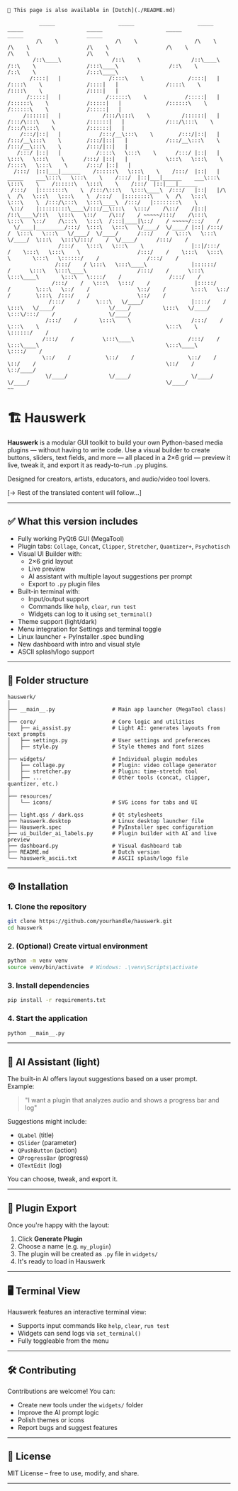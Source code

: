 ```
📙 This page is also available in [Dutch](./README.md)

          _____                    _____                    _____                    _____                    _____                    _____                    _____                    _____          
         /\    \                  /\    \                  /\    \                  /\    \                  /\    \                  /\    \                  /\    \                  /\    \         
        /::\____\                /::\    \                /::\____\                /::\    \                /:::\____\                /::\    \                /::\    \                /:::\____\        
       /::::|   |               /::::\    \              /::::|   |               /::::\    \              /::::|   |               /::::\    \              /::::\    \              /::::|   |        
      /:::::|   |              /::::::\    \            /:::::|   |              /::::::\    \            /:::::|   |              /::::::\    \            /::::::\    \            /:::::|   |        
     /::::::|   |             /:::/\:::\    \          /::::::|   |             /:::/\:::\    \          /::::::|   |             /:::/\:::\    \          /:::/\:::\    \          /::::::|   |        
    /:::/|::|   |            /:::/__\:::\    \        /:::/|::|   |            /:::/__\:::\    \        /:::/|::|   |            /:::/__\:::\    \        /:::/__\:::\    \        /:::/|::|   |        
   /:::/ |::|   |           /::::\   \:::\    \      /:::/ |::|   |            \:::\   \:::\    \      /:::/ |::|   |            \:::\   \:::\    \      /::::\   \:::\    \      /:::/ |::|   |        
  /:::/  |::|___|______    /::::::\   \:::\    \    /:::/  |::|   | _____    ___\:::\   \:::\    \    /:::/  |::|___|______    ___\:::\   \:::\    \    /::::::\   \:::\    \    /:::/  |::|___|______  
 /:::/   |::::::::\    \  /:::/\:::\   \:::\____\  /:::/   |::|   |/\    \  /\   \:::\   \:::\    \  /:::/   |::::::::\    \  /\   \:::\   \:::\    \  /:::/\:::\   \:::\____\  /:::/   |::::::::\    \ 
 \::/    |:::::::::\____\/:::/__\:::\   \:::/    /\::/    /|::|  /::\____\/::\   \:::\   \::/    /\::/    / ~~~~~/:::/    /\:::\   \:::\   \::/    /\:::\   \:::\  /:::|____|\::/    / ~~~~~/:::/    /
  \/____|_________/:::/  \:::\   \:::\   \/____/  \/____/ |::| /:::/    /  \:::\   \:::\   \/____/  \/____/      /:::/    /  \:::\   \:::\   \/____/  \:::\   \:::\/:::/    /  \/____/      /:::/    / 
                /:::/    \:::\   \:::\    \               |::|/:::/    /    \:::\   \:::\    \                  /:::/    /    \:::\   \:::\    \       \:::\   \::::::/    /               /:::/    /  
               /:::/    / \:::\   \:::\____\              |::::::/    /      \:::\   \:::\____\                /:::/    /      \:::\   \:::\____\       \:::\   \::::/    /               /:::/    /   
              /:::/    /   \:::\   \:::/    /              |:::::/    /        \:::\   \::/    /               \::/    /        \:::\   \::/    /        \:::\  /:::/    /               \::/    /    
             /:::/    /     \:::\   \/____/               |::::/    /          \:::\   \/____/                 \/____/          \:::\   \/____/          \:::\/:::/    /                 \/____/     
            /:::/    /       \:::\    \                   /:::/    /            \:::\    \                                        \:::\    \               \::::::/    /                             
           /:::/    /         \:::\____\                 /:::/    /              \:::\____\                                        \:::\____\               \::::/    /                              
           \::/    /           \::/    /                 \::/    /                \::/    /                                         \::/    /                \::/____/                               
            \/____/             \/____/                   \/____/                  \/____/                                           \/____/                  ~~                                      
```

# 🏗️ Hauswerk

**Hauswerk** is a modular GUI toolkit to build your own Python-based media plugins — without having to write code. Use a visual builder to create buttons, sliders, text fields, and more — all placed in a 2×6 grid — preview it live, tweak it, and export it as ready-to-run `.py` plugins.

Designed for creators, artists, educators, and audio/video tool lovers.

[→ Rest of the translated content will follow...]

---

## ✅ What this version includes

- Fully working PyQt6 GUI (MegaTool)
- Plugin tabs: `Collage`, `Concat`, `Clipper`, `Stretcher`, `Quantizer+`, `Psychotisch`
- Visual UI Builder with:
  - 2×6 grid layout
  - Live preview
  - AI assistant with multiple layout suggestions per prompt
  - Export to `.py` plugin files
- Built-in terminal with:
  - Input/output support
  - Commands like `help`, `clear`, `run test`
  - Widgets can log to it using `set_terminal()`
- Theme support (light/dark)
- Menu integration for Settings and terminal toggle
- Linux launcher + PyInstaller .spec bundling
- New dashboard with intro and visual style
- ASCII splash/logo support

---

## 📂 Folder structure

```plaintext
hauswerk/
│
├── __main__.py                  # Main app launcher (MegaTool class)
│
├── core/                        # Core logic and utilities
│   ├── ai_assist.py             # Light AI: generates layouts from text prompts
│   ├── settings.py              # User settings and preferences
│   ├── style.py                 # Style themes and font sizes
│
├── widgets/                     # Individual plugin modules
│   ├── collage.py               # Plugin: video collage generator
│   ├── stretcher.py             # Plugin: time-stretch tool
│   ├── ...                      # Other tools (concat, clipper, quantizer, etc.)
│
├── resources/
│   └── icons/                   # SVG icons for tabs and UI
│
├── light.qss / dark.qss         # Qt stylesheets
├── hauswerk.desktop             # Linux desktop launcher file
├── Hauswerk.spec                # PyInstaller spec configuration
├── ui_builder_ai_labels.py      # Plugin builder with AI and live preview
├── dashboard.py                 # Visual dashboard tab
├── README.md                    # Dutch version
└── hauswerk_ascii.txt           # ASCII splash/logo file
```

---

## ⚙️ Installation

### 1. Clone the repository
```bash
git clone https://github.com/yourhandle/hauswerk.git
cd hauswerk
```

### 2. (Optional) Create virtual environment
```bash
python -m venv venv
source venv/bin/activate  # Windows: .\venv\Scripts\activate
```

### 3. Install dependencies
```bash
pip install -r requirements.txt
```

### 4. Start the application
```bash
python __main__.py
```

---

## 🤖 AI Assistant (light)

The built-in AI offers layout suggestions based on a user prompt.  
Example:

> "I want a plugin that analyzes audio and shows a progress bar and log"

Suggestions might include:
- `QLabel` (title)
- `QSlider` (parameter)
- `QPushButton` (action)
- `QProgressBar` (progress)
- `QTextEdit` (log)

You can choose, tweak, and export it.

---

## 🔁 Plugin Export

Once you're happy with the layout:

1. Click **Generate Plugin**
2. Choose a name (e.g. `my_plugin`)
3. The plugin will be created as `.py` file in `widgets/`
4. It's ready to load in Hauswerk

---

## 🖥️ Terminal View

Hauswerk features an interactive terminal view:
- Supports input commands like `help`, `clear`, `run test`
- Widgets can send logs via `set_terminal()`
- Fully toggleable from the menu

---

## 🛠️ Contributing

Contributions are welcome! You can:
- Create new tools under the `widgets/` folder
- Improve the AI prompt logic
- Polish themes or icons
- Report bugs and suggest features

---

## 📄 License

MIT License – free to use, modify, and share.

---